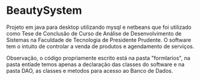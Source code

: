 # BeautySystem
Projeto em java para desktop utilizando mysql e netbeans que foi utilizado como Tese de Conclusão de Curso de Análise de Desenvolvimento de Sistemas na Faculdade de Tecnologia de Presidente Prudente. O software tem o intuito de controlar a venda de produtos e agendamento de serviços.

Observação, o código propriamente escrito está na pasta "formlarios", na pasta entiade temos apenas a declaração das classes do software
e na pasta DAO, as classes e metodos para acesso ao Banco de Dados.

